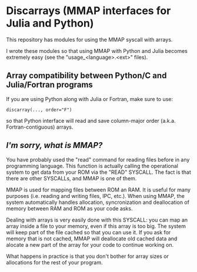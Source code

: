 # Discarrays (MMAP interfaces for Julia and Python)

This repository has modules for using the MMAP syscall with arrays.

I wrote these modules so that using MMAP with Python and Julia becomes extremely easy (see the "usage_\<language\>.\<ext\>" files).


## Array compatibility between Python/C and Julia/Fortran programs

If you are using Python along with Julia or Fortran, make sure to use:
```
discarray(..., order="F")
```
so that Python interface will read and save column-major order (a.k.a. Fortran-contiguous) arrays.


## *I'm sorry, what is MMAP?*

You have probably used the "read" command for reading files before in any programming language. This function is actually calling the operational system to get data from your ROM via the "READ" SYSCALL. The fact is that there are other SYSCALLs, and MMAP is one of them.

MMAP is used for mapping files between ROM an RAM. It is useful for many purposes (i.e. reading and writing files, IPC, etc.). When using MMAP, the system automatically handles allocation, syncronization and deallocation of memory between RAM and ROM as your code asks.

Dealing with arrays is very easily done with this SYSCALL: you can map an array inside a file to your memory, even if this array is too big. The system will keep part of the file cached so that you can use it. If you ask for memory that is not cached, MMAP will deallocate old cached data and alocate a new part of the array for your code to continue working on.

What happens in practice is that you don't bother for array sizes or allocations for the rest of your program.
